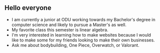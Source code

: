 ## Hello everyone 

- I am currently a junior at ODU working towards my Bachelor's degree in computer science and likely to pursue a Master's as well.
- My favorite class this semester is linear algebra.
- I'm very interested in learning how to make websites because I would like to make some for my friends looking to make their own businesses.
- Ask me about bodybuilding, One Piece, Overwatch, or Valorant.


<!--
**labrador862/labrador862** is a ✨ _special_ ✨ repository because its `README.md` (this file) appears on your GitHub profile.

Here are some ideas to get you started:

- 🔭 I’m currently working on ...
- 🌱 I’m currently learning ...
- 👯 I’m looking to collaborate on ...
- 🤔 I’m looking for help with ...
- 💬 Ask me about ...
- 📫 How to reach me: ...
- 😄 Pronouns: ...
- ⚡ Fun fact: ...
-->
